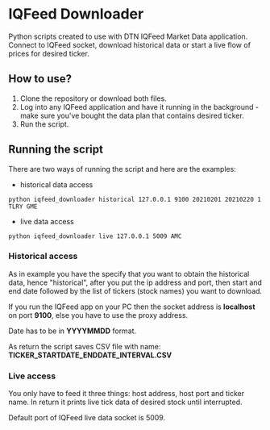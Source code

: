 # IQFeed Downloader

Python scripts created to use with DTN IQFeed Market Data application. Connect to IQFeed socket, download historical data or start a live flow of prices for desired ticker.


## How to use?

1. Clone the repository or download both files.
2. Log into any IQFeed application and have it running in the background - make sure you've bought the data plan that contains desired ticker. 
3. Run the script.


## Running the script

There are two ways of running the script and here are the examples:
- historical data access
```
python iqfeed_downloader historical 127.0.0.1 9100 20210201 20210220 1 TLRY GME
```
- live data access
```
python iqfeed_downloader live 127.0.0.1 5009 AMC
```

### Historical access

As in example you have the specify that you want to obtain the historical data, hence "historical", after you put the ip address and port, then start and end date followed by the list of tickers (stock names) you want to download.

If you run the IQFeed app on your PC then the socket address is **localhost** on port **9100**, else you have to use the proxy address.

Date has to be in **YYYYMMDD** format.

As return the script saves CSV file with name: **TICKER_STARTDATE_ENDDATE_INTERVAL.CSV**

### Live access

You only have to feed it three things: host address, host port and ticker name. In return it prints live tick data of desired stock until interrupted.

Default port of IQFeed live data socket is 5009.



